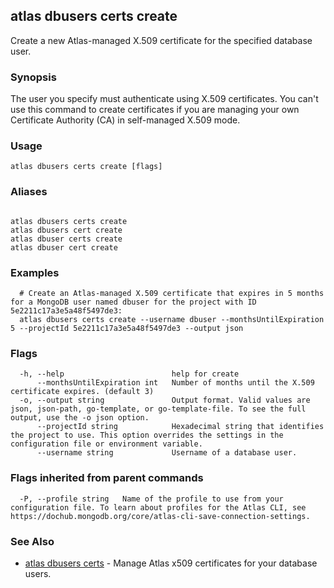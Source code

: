 ## atlas dbusers certs create

Create a new Atlas-managed X.509 certificate for the specified database user.


### Synopsis

The user you specify must authenticate using X.509 certificates. You can't use this command to create certificates if you are managing your own Certificate Authority (CA) in self-managed X.509 mode.


### Usage
```
atlas dbusers certs create [flags]
```

### Aliases
```

atlas dbusers certs create
atlas dbusers cert create
atlas dbuser certs create
atlas dbuser cert create
```

### Examples

```
  # Create an Atlas-managed X.509 certificate that expires in 5 months for a MongoDB user named dbuser for the project with ID 5e2211c17a3e5a48f5497de3:
  atlas dbusers certs create --username dbuser --monthsUntilExpiration 5 --projectId 5e2211c17a3e5a48f5497de3 --output json
```


### Flags

```
  -h, --help                        help for create
      --monthsUntilExpiration int   Number of months until the X.509 certificate expires. (default 3)
  -o, --output string               Output format. Valid values are json, json-path, go-template, or go-template-file. To see the full output, use the -o json option.
      --projectId string            Hexadecimal string that identifies the project to use. This option overrides the settings in the configuration file or environment variable.
      --username string             Username of a database user.

```


### Flags inherited from parent commands

```
  -P, --profile string   Name of the profile to use from your configuration file. To learn about profiles for the Atlas CLI, see https://dochub.mongodb.org/core/atlas-cli-save-connection-settings.

```

### See Also


* [atlas dbusers certs](atlas_dbusers_certs.md)	- Manage Atlas x509 certificates for your database users.



